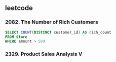 ## leetcode 

### 2082. The Number of Rich Customers
```sql
SELECT COUNT(DISTINCT customer_id) AS rich_count
FROM Store 
WHERE amount > 500 
```
### 2329. Product Sales Analysis V
```sql
```

